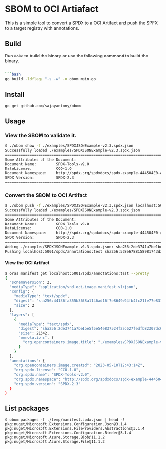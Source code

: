 # SBOM to OCI Artiafact

This is a simple tool to convert a SPDX to a OCI Artifact and push the SPFX to a target registry with annotations.

## Build

Run `make` to build the binary or use the following command to build the binary.

```bash

```bash
go build -ldflags "-s -w" -o obom main.go
```

## Install

```bash
go get github.com/sajayantony/obom
```

## Usage

### View the SBOM to validate it. 

```bash
$ ./obom show -f ./examples/SPDXJSONExample-v2.3.spdx.json
Successfully loaded ./examples/SPDXJSONExample-v2.3.spdx.json
================================================================================
Some Attributes of the Document:
Document Name:         SPDX-Tools-v2.0
DataLicense:           CC0-1.0
Document Namespace:    http://spdx.org/spdxdocs/spdx-example-444504E0-4F89-41D3-9A0C-0305E82C3301
SPDX Version:          SPDX-2.3
================================================================================
```

### Convert the SBOM to OCI Artifact

```bash
$ ./obom push -f ./examples/SPDXJSONExample-v2.3.spdx.json localhost:5001/spdx/annotations:test
Successfully loaded ./examples/SPDXJSONExample-v2.3.spdx.json
================================================================================
Some Attributes of the Document:
Document Name:         SPDX-Tools-v2.0
DataLicense:           CC0-1.0
Document Namespace:    http://spdx.org/spdxdocs/spdx-example-444504E0-4F89-41D3-9A0C-0305E82C3301
SPDX Version:          SPDX-2.3
================================================================================
Adding ./examples/SPDXJSONExample-v2.3.spdx.json: sha256:2de3741a7be1be5f5e54e837524f2ec627fedfb82307dc004ae03b195abc092f
Pushing localhost:5001/spdx/annotations:test sha256:558e6788158981743d35f38b2a2668968c800fafddb0afcd681343832bd6e411

```

#### View the OCI Artifact

```bash
$ oras manifest get localhost:5001/spdx/annotations:test --pretty
{
  "schemaVersion": 2,
  "mediaType": "application/vnd.oci.image.manifest.v1+json",
  "config": {
    "mediaType": "text/spdx",
    "digest": "sha256:44136fa355b3678a1146ad16f7e8649e94fb4fc21fe77e8310c060f61caaff8a",
    "size": 2
  },
  "layers": [
    {
      "mediaType": "text/spdx",
      "digest": "sha256:2de3741a7be1be5f5e54e837524f2ec627fedfb82307dc004ae03b195abc092f",
      "size": 21342,
      "annotations": {
        "org.opencontainers.image.title": "./examples/SPDXJSONExample-v2.3.spdx.json"
      }
    }
  ],
  "annotations": {
    "org.opencontainers.image.created": "2023-05-10T19:43:14Z",
    "org.spdx.license": "CC0-1.0",
    "org.spdx.name": "SPDX-Tools-v2.0",
    "org.spdx.namespace": "http://spdx.org/spdxdocs/spdx-example-444504E0-4F89-41D3-9A0C-0305E82C3301",
    "org.spdx.version": "SPDX-2.3"
  }
}
```

## List packages 

```shell
$ obom packages -f ./temp/manifest.spdx.json | head -5
pkg:nuget/Microsoft.Extensions.Configuration.Json@3.1.4
pkg:nuget/Microsoft.Extensions.FileProviders.Abstractions@3.1.4
pkg:nuget/Microsoft.Extensions.Configuration.Binder@3.1.4
pkg:nuget/Microsoft.Azure.Storage.Blob@11.1.2
pkg:nuget/Microsoft.Azure.Storage.File@11.1.2
```